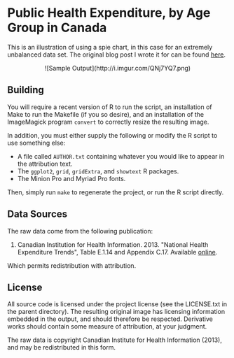 # Public Health Expenditure, by Age Group in Canada

This is an illustration of using a spie chart, in this case for an extremely
unbalanced data set. The original blog post I wrote it for can be found
[here](http://unconj.ca/blog/visualizing-health-expenditure-using-spie-charts-and-r.html).

<center>
![Sample Output](http://i.imgur.com/QNj7YQ7.png)
</center>

## Building

You will require a recent version of R to run the script, an installation of
Make to run the Makefile (if you so desire), and an installation of the
ImageMagick program `convert` to correctly resize the resulting image.

In addition, you must either supply the following or modify the R script to
use something else:

* A file called `AUTHOR.txt` containing whatever you would like to appear in
  the attribution text.
* The `ggplot2`, `grid`, `gridExtra`, and `showtext` R packages.
* The Minion Pro and Myriad Pro fonts.

Then, simply run `make` to regenerate the project, or run the R script
directly.

## Data Sources

The raw data come from the following publication:

1. Canadian Institution for Health Information. 2013. "National Health
   Expenditure Trends", Table E.1.14 and Appendix C.17. Available
   [online](https://secure.cihi.ca/estore/productFamily.htm?locale=en&pf=PFC2400).

Which permits redistribution with attribution.

## License

All source code is licensed under the project license (see the LICENSE.txt in
the parent directory). The resulting original image has licensing information
embedded in the output, and should therefore be respected. Derivative works
should contain some measure of attribution, at your judgment.

The raw data is copyright Canadian Institute for Health Information (2013), and
may be redistributed in this form.
